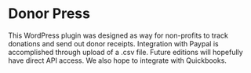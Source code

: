Donor Press
===========
This WordPress plugin was designed as way for non-profits to track donations and send out donor receipts.
Integration with Paypal is accomplished through upload of a .csv file. Future editions will hopefully have direct API access. We also hope to integrate with Quickbooks.

